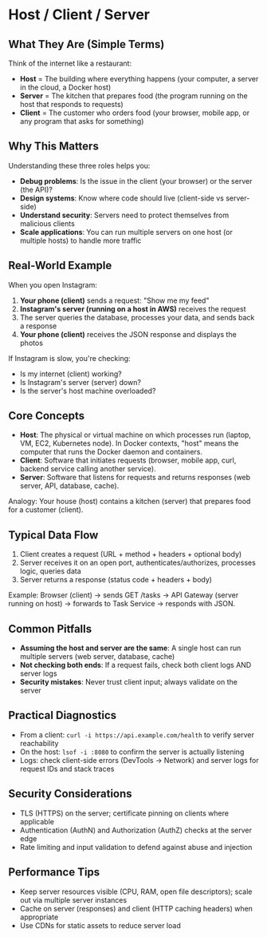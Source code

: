 # Host / Client / Server

## What They Are (Simple Terms)

Think of the internet like a restaurant:
- **Host** = The building where everything happens (your computer, a server in the cloud, a Docker host)
- **Server** = The kitchen that prepares food (the program running on the host that responds to requests)
- **Client** = The customer who orders food (your browser, mobile app, or any program that asks for something)

## Why This Matters

Understanding these three roles helps you:
- **Debug problems**: Is the issue in the client (your browser) or the server (the API)?
- **Design systems**: Know where code should live (client-side vs server-side)
- **Understand security**: Servers need to protect themselves from malicious clients
- **Scale applications**: You can run multiple servers on one host (or multiple hosts) to handle more traffic

## Real-World Example

When you open Instagram:
1. **Your phone (client)** sends a request: "Show me my feed"
2. **Instagram's server (running on a host in AWS)** receives the request
3. The server queries the database, processes your data, and sends back a response
4. **Your phone (client)** receives the JSON response and displays the photos

If Instagram is slow, you're checking:
- Is my internet (client) working?
- Is Instagram's server (server) down?
- Is the server's host machine overloaded?

## Core Concepts

- **Host**: The physical or virtual machine on which processes run (laptop, VM, EC2, Kubernetes node). In Docker contexts, "host" means the computer that runs the Docker daemon and containers.
- **Client**: Software that initiates requests (browser, mobile app, curl, backend service calling another service).
- **Server**: Software that listens for requests and returns responses (web server, API, database, cache).

Analogy: Your house (host) contains a kitchen (server) that prepares food for a customer (client).

## Typical Data Flow

1) Client creates a request (URL + method + headers + optional body)
2) Server receives it on an open port, authenticates/authorizes, processes logic, queries data
3) Server returns a response (status code + headers + body)

Example: Browser (client) → sends GET /tasks → API Gateway (server running on host) → forwards to Task Service → responds with JSON.

## Common Pitfalls

- **Assuming the host and server are the same**: A single host can run multiple servers (web server, database, cache)
- **Not checking both ends**: If a request fails, check both client logs AND server logs
- **Security mistakes**: Never trust client input; always validate on the server

## Practical Diagnostics

- From a client: `curl -i https://api.example.com/health` to verify server reachability
- On the host: `lsof -i :8080` to confirm the server is actually listening
- Logs: check client-side errors (DevTools → Network) and server logs for request IDs and stack traces

## Security Considerations

- TLS (HTTPS) on the server; certificate pinning on clients where applicable
- Authentication (AuthN) and Authorization (AuthZ) checks at the server edge
- Rate limiting and input validation to defend against abuse and injection

## Performance Tips

- Keep server resources visible (CPU, RAM, open file descriptors); scale out via multiple server instances
- Cache on server (responses) and client (HTTP caching headers) when appropriate
- Use CDNs for static assets to reduce server load
